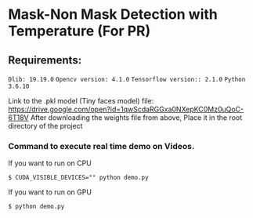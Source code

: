 # Mask-Non Mask Detection with Temperature (For PR)
## Requirements:
```Dlib: 19.19.0```
```Opencv version: 4.1.0```
```Tensorflow version:: 2.1.0```
```Python 3.6.10```

Link to the .pkl model (Tiny faces model) file: https://drive.google.com/open?id=1qwScdaRGGxa0NXepKC0Mz0uQoC-6T18V
After downloading the weights file from above, Place it in the root directory of the project

### Command to execute real time demo on Videos.
If you want to run on CPU

```$ CUDA_VISIBLE_DEVICES="" python demo.py```

If you want to run on GPU

```$ python demo.py```

